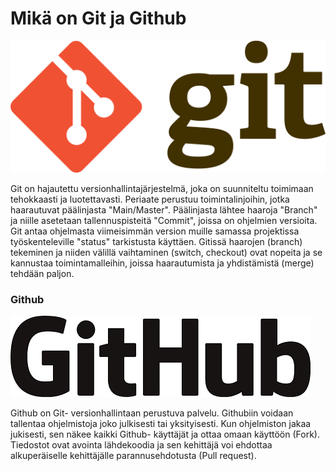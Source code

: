 # Mikä on Git ja Github

![image](https://github.com/JKeronen/github_readme/blob/39180770a1b290fdee5c968642baf7bd5d67c28e/kuvat/Git-logo.jpg)

Git on hajautettu versionhallintajärjestelmä, joka on suunniteltu toimimaan tehokkaasti ja luotettavasti. Periaate perustuu toimintalinjoihin, jotka haarautuvat päälinjasta "Main/Master". Päälinjasta lähtee haaroja "Branch" ja niille asetetaan tallennuspisteitä "Commit", joissa on ohjelmien versioita. Git antaa ohjelmasta viimeisimmän version muille samassa projektissa työskenteleville "status" tarkistusta käyttäen. Gitissä haarojen (branch) tekeminen ja niiden välillä vaihtaminen (switch, checkout) ovat nopeita ja se kannustaa toimintamalleihin, joissa haarautumista ja yhdistämistä (merge) tehdään paljon.

### Github  

![image](https://github.com/JKeronen/github_readme/blob/3a01d3ef50538d68b90915822eba225f9c944dca/kuvat/Github_logo.jpg)

Github on Git- versionhallintaan perustuva palvelu. Githubiin voidaan tallentaa ohjelmistoja joko julkisesti tai yksityisesti. Kun ohjelmiston jakaa jukisesti, sen näkee kaikki Github- käyttäjät ja ottaa omaan käyttöön (Fork). Tiedostot ovat avointa lähdekoodia ja sen kehittäjä voi ehdottaa alkuperäiselle kehittäjälle parannusehdotusta (Pull request).
